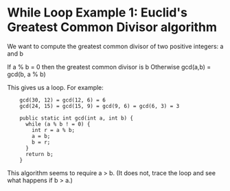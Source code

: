 # While Loop Example 1:  Euclid's Greatest Common Divisor algorithm

We want to compute the greatest common divisor of two positive integers: a and b

If a % b = 0 then the greatest common divisor is b
Otherwise gcd(a,b) = gcd(b, a % b)

This gives us a loop.  For example:

```
	gcd(30, 12) = gcd(12, 6) = 6
	gcd(24, 15) = gcd(15, 9) = gcd(9, 6) = gcd(6, 3) = 3

  	public static int gcd(int a, int b) {
	  while (a % b ! = 0) {
	    int r = a % b;
	    a = b;
	    b = r;
	  }
	  return b;
	}
```

This algorithm seems to require a > b.  (It does not, trace the loop and see what happens if b > a.)
